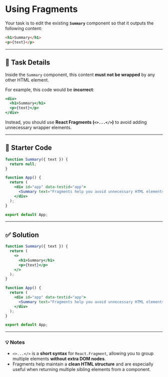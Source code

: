 # Using Fragments

Your task is to edit the existing **`Summary`** component so that it outputs the following content:

```html
<h1>Summary</h1>
<p>{text}</p>
````

---

## 🎯 Task Details

Inside the `Summary` component, this content **must not be wrapped** by any other HTML element.

For example, this code would be **incorrect**:

```jsx
<div>
  <h1>Summary</h1>
  <p>{text}</p>
</div>
```

Instead, you should use **React Fragments (`<>...</>`)** to avoid adding unnecessary wrapper elements.

---

## 🧩 Starter Code

```jsx
function Summary({ text }) {
  return null;
}

function App() {
  return (
    <div id="app" data-testid="app">
      <Summary text="Fragments help you avoid unnecessary HTML elements." />
    </div>
  );
}

export default App;
```

---

## ✅ Solution

```jsx
function Summary({ text }) {
  return (
    <>
      <h1>Summary</h1>
      <p>{text}</p>
    </>
  );
}

function App() {
  return (
    <div id="app" data-testid="app">
      <Summary text="Fragments help you avoid unnecessary HTML elements." />
    </div>
  );
}

export default App;
```

---

### 💡 Notes

* `<>...</>` is a **short syntax** for `React.Fragment`, allowing you to group multiple elements **without extra DOM nodes**.
* Fragments help maintain a **clean HTML structure** and are especially useful when returning multiple sibling elements from a component.